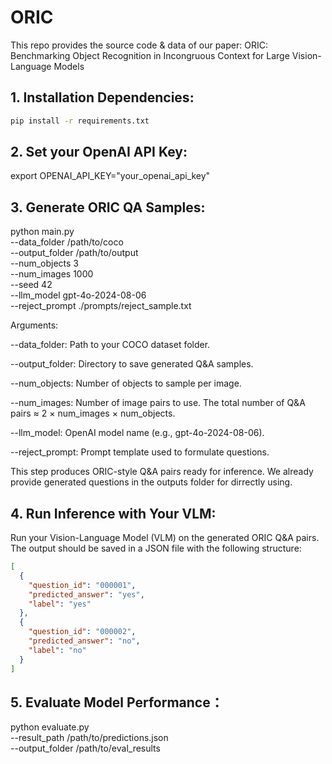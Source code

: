 # ORIC
This repo provides the source code & data of our paper: ORIC: Benchmarking Object Recognition in Incongruous Context for Large Vision-Language Models


## 1. Installation Dependencies:
```bash
pip install -r requirements.txt
```

## 2. Set your OpenAI API Key:
export OPENAI_API_KEY="your_openai_api_key"

## 3. Generate ORIC QA Samples:
python main.py \
  --data_folder /path/to/coco \
  --output_folder /path/to/output \
  --num_objects 3 \
  --num_images 1000 \
  --seed 42 \
  --llm_model gpt-4o-2024-08-06 \
  --reject_prompt ./prompts/reject_sample.txt

Arguments:

--data_folder: Path to your COCO dataset folder.

--output_folder: Directory to save generated Q&A samples.

--num_objects: Number of objects to sample per image.

--num_images: Number of image pairs to use. The total number of Q&A pairs ≈ 2 × num_images × num_objects.

--llm_model: OpenAI model name (e.g., gpt-4o-2024-08-06).

--reject_prompt: Prompt template used to formulate questions.

This step produces ORIC-style Q&A pairs ready for inference. We already provide generated questions in the outputs folder for dirrectly using.


## 4. Run Inference with Your VLM:

Run your Vision-Language Model (VLM) on the generated ORIC Q&A pairs. The output should be saved in a JSON file with the following structure:

```json
[
  {
    "question_id": "000001",
    "predicted_answer": "yes",
    "label": "yes"
  },
  {
    "question_id": "000002",
    "predicted_answer": "no",
    "label": "no"
  }
]
```

## 5. Evaluate Model Performance：
python evaluate.py \
  --result_path /path/to/predictions.json \
  --output_folder /path/to/eval_results

